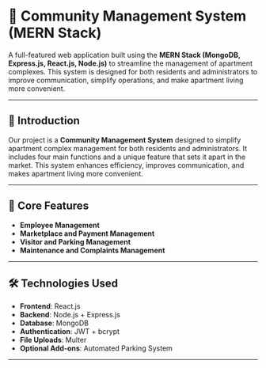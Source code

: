 # 🏢 Community Management System (MERN Stack)

A full-featured web application built using the **MERN Stack (MongoDB, Express.js, React.js, Node.js)** to streamline the management of apartment complexes. This system is designed for both residents and administrators to improve communication, simplify operations, and make apartment living more convenient.

---

## 📌 Introduction

Our project is a **Community Management System** designed to simplify apartment complex management for both residents and administrators. It includes four main functions and a unique feature that sets it apart in the market. This system enhances efficiency, improves communication, and makes apartment living more convenient.

---

## 🎯 Core Features

- **Employee Management**
- **Marketplace and Payment Management**
- **Visitor and Parking Management**
- **Maintenance and Complaints Management**

---

## 🛠️ Technologies Used

- **Frontend**: React.js
- **Backend**: Node.js + Express.js
- **Database**: MongoDB
- **Authentication**: JWT + bcrypt
- **File Uploads**: Multer 
- **Optional Add-ons**: Automated Parking System

---



